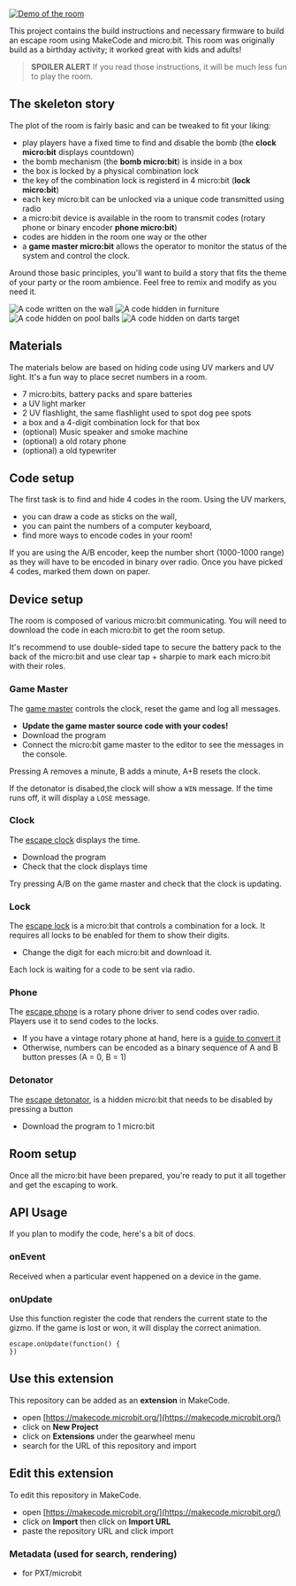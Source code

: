 [![Demo of the room](https://img.youtube.com/vi/je-6slUD054/0.jpg)](https://www.youtube.com/watch?v=je-6slUD054)

This project contains the build instructions and necessary firmware to build 
an escape room using MakeCode and micro:bit. 
This room was originally build as a birthday activity; it worked great with kids and adults!

> **SPOILER ALERT** If you read those instructions, it will be much less fun to play the room.

## The skeleton story

The plot of the room is fairly basic and can be tweaked to fit your liking:

* play players have a fixed time  to find and disable the bomb (the **clock micro:bit** displays countdown)
* the bomb mechanism (the **bomb micro:bit**) is inside in a box
* the box is locked by a physical combination lock
* the key of the combination lock is registerd in 4 micro:bit (**lock micro:bit**)
* each key micro:bit can be unlocked via a unique code transmitted using radio
* a micro:bit device is available in the room to transmit codes (rotary phone or binary encoder **phone micro:bit**)
* codes are hidden in the room one way or the other
* a **game master micro:bit** allows the operator to monitor the status of the system
and control the clock.

Around those basic principles, you'll want to build a story that fits the theme of your party
or the room ambience. Feel free to remix and modify as you need it.

![A code written on the wall](./assets/img/sticks.jpg)
![A code hidden in furniture](./assets/img/score.jpg)
![A code hidden on pool balls](./assets/img/balls.jpg)
![A code hidden on darts target](./assets/img/darts.jpg)

## Materials

The materials below are based on hiding code using UV markers and UV light.
It's a fun way to place secret numbers in a room.

* 7 micro:bits, battery packs and spare batteries
* a UV light marker
* 2 UV flashlight, the same flashlight used to spot dog pee spots
* a box and a 4-digit combination lock for that box
* (optional) Music speaker and smoke machine
* (optional) a old rotary phone
* (optional) a old typewriter

## Code setup

The first task is to find and hide 4 codes in the room. Using the UV markers,

* you can draw a code as sticks on the wall,
* you can paint the numbers of a computer keyboard,
* find more ways to encode codes in your room!

If you are using the A/B encoder, keep the number short (1000-1000 range) as they will have to be encoded in binary
over radio. Once you have picked 4 codes, marked them down on paper.

## Device setup

The room is composed of various micro:bit communicating. 
You will need to download the code in each micro:bit to get the room setup.

It's recommend to use double-sided tape to secure the battery pack to the back of the
micro:bit and use clear tap + sharpie to mark each micro:bit with their roles.

### Game Master

The [game master](https://github.com/pelikhan/pxt-escape-game-master)
controls the clock, reset the game and log all messages.

* **Update the game master source code with your codes!**
* Download the program
* Connect the micro:bit game master to the editor to 
see the messages in the console.

Pressing A removes a minute, B adds a minute, A+B resets the clock.

If the detonator is disabed,the clock will show a ``WIN`` message.
If the time runs off, it will display a ``LOSE`` message.

### Clock

The [escape clock](https://github.com/pelikhan/pxt-escape-clock)
displays the time.

* Download the program
* Check that the clock displays time

Try pressing A/B on the game master and check that the clock is updating.

### Lock

The [escape lock](https://github.com/pelikhan/pxt-escape-lock)
is a micro:bit that controls a combination for a lock.
It requires all locks to be enabled for them to show their digits.

* Change the digit for each micro:bit and download it.

Each lock is waiting for a code to be sent via radio.

### Phone

The [escape phone](https://github.com/pelikhan/pxt-escape-phone) 
is a rotary phone driver to send codes over radio. Players use
it to send codes to the locks.

* If you have a vintage rotary phone at hand, 
here is a [guide to convert it](https://youtu.be/je-6slUD054)
* Otherwise, numbers can be encoded as a binary sequence of A and B button presses (A = 0, B = 1)

### Detonator

The [escape detonator](https://github.com/pelikhan/pxt-escape-bomb),
is a hidden micro:bit that needs to be disabled by pressing a button

* Download the program to 1 micro:bit

## Room setup

Once all the micro:bit have been prepared, 
you're ready to put it all together and get the escaping to work.

## API Usage

If you plan to modify the code, here's a bit of docs.

### onEvent

Received when a particular event happened on a device in the game.

### onUpdate

Use this function register the code that renders the current 
state to the gizmo. If the game is lost or won, it will display
the correct animation.

```blocks
escape.onUpdate(function() {
})
```

## Use this extension

This repository can be added as an **extension** in MakeCode.

* open [https://makecode.microbit.org/](https://makecode.microbit.org/)
* click on **New Project**
* click on **Extensions** under the gearwheel menu
* search for the URL of this repository and import

## Edit this extension

To edit this repository in MakeCode.

* open [https://makecode.microbit.org/](https://makecode.microbit.org/)
* click on **Import** then click on **Import URL**
* paste the repository URL and click import

### Metadata (used for search, rendering)

* for PXT/microbit
<script src="https://makecode.com/gh-pages-embed.js"></script>
<script>
makeCodeRender("https://makecode.microbit.org/", "{{ site.github.owner_name}}/{{ site.github.repository_name }}");
</script>

